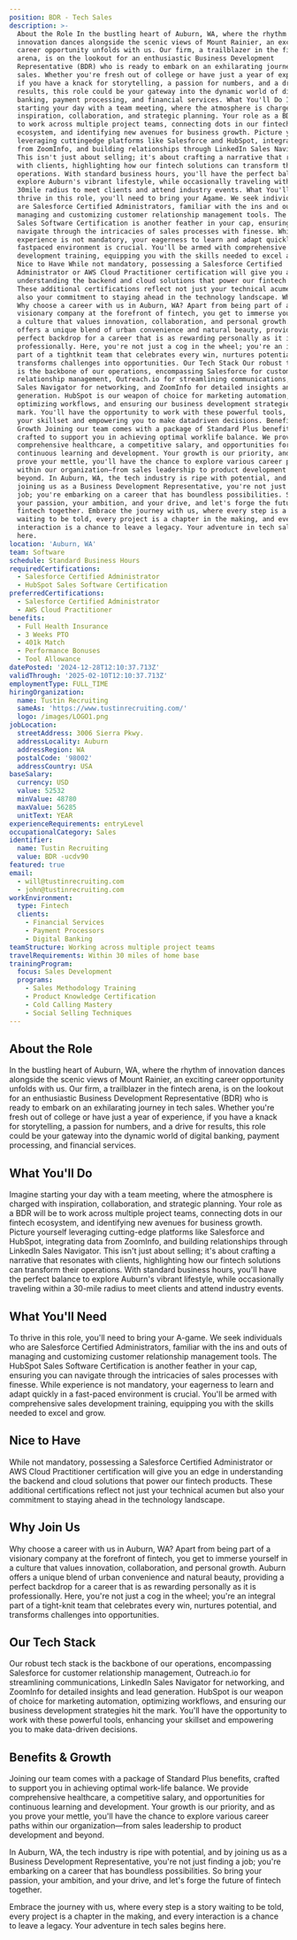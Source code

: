 ```yaml
---
position: BDR - Tech Sales
description: >-
  About the Role In the bustling heart of Auburn, WA, where the rhythm of
  innovation dances alongside the scenic views of Mount Rainier, an exciting
  career opportunity unfolds with us. Our firm, a trailblazer in the fintech
  arena, is on the lookout for an enthusiastic Business Development
  Representative (BDR) who is ready to embark on an exhilarating journey in tech
  sales. Whether you're fresh out of college or have just a year of experience,
  if you have a knack for storytelling, a passion for numbers, and a drive for
  results, this role could be your gateway into the dynamic world of digital
  banking, payment processing, and financial services. What You'll Do Imagine
  starting your day with a team meeting, where the atmosphere is charged with
  inspiration, collaboration, and strategic planning. Your role as a BDR will be
  to work across multiple project teams, connecting dots in our fintech
  ecosystem, and identifying new avenues for business growth. Picture yourself
  leveraging cuttingedge platforms like Salesforce and HubSpot, integrating data
  from ZoomInfo, and building relationships through LinkedIn Sales Navigator.
  This isn't just about selling; it's about crafting a narrative that resonates
  with clients, highlighting how our fintech solutions can transform their
  operations. With standard business hours, you'll have the perfect balance to
  explore Auburn's vibrant lifestyle, while occasionally traveling within a
  30mile radius to meet clients and attend industry events. What You'll Need To
  thrive in this role, you'll need to bring your Agame. We seek individuals who
  are Salesforce Certified Administrators, familiar with the ins and outs of
  managing and customizing customer relationship management tools. The HubSpot
  Sales Software Certification is another feather in your cap, ensuring you can
  navigate through the intricacies of sales processes with finesse. While
  experience is not mandatory, your eagerness to learn and adapt quickly in a
  fastpaced environment is crucial. You'll be armed with comprehensive sales
  development training, equipping you with the skills needed to excel and grow.
  Nice to Have While not mandatory, possessing a Salesforce Certified
  Administrator or AWS Cloud Practitioner certification will give you an edge in
  understanding the backend and cloud solutions that power our fintech products.
  These additional certifications reflect not just your technical acumen but
  also your commitment to staying ahead in the technology landscape. Why Join Us
  Why choose a career with us in Auburn, WA? Apart from being part of a
  visionary company at the forefront of fintech, you get to immerse yourself in
  a culture that values innovation, collaboration, and personal growth. Auburn
  offers a unique blend of urban convenience and natural beauty, providing a
  perfect backdrop for a career that is as rewarding personally as it is
  professionally. Here, you're not just a cog in the wheel; you're an integral
  part of a tightknit team that celebrates every win, nurtures potential, and
  transforms challenges into opportunities. Our Tech Stack Our robust tech stack
  is the backbone of our operations, encompassing Salesforce for customer
  relationship management, Outreach.io for streamlining communications, LinkedIn
  Sales Navigator for networking, and ZoomInfo for detailed insights and lead
  generation. HubSpot is our weapon of choice for marketing automation,
  optimizing workflows, and ensuring our business development strategies hit the
  mark. You'll have the opportunity to work with these powerful tools, enhancing
  your skillset and empowering you to make datadriven decisions. Benefits &
  Growth Joining our team comes with a package of Standard Plus benefits,
  crafted to support you in achieving optimal worklife balance. We provide
  comprehensive healthcare, a competitive salary, and opportunities for
  continuous learning and development. Your growth is our priority, and as you
  prove your mettle, you'll have the chance to explore various career paths
  within our organization—from sales leadership to product development and
  beyond. In Auburn, WA, the tech industry is ripe with potential, and by
  joining us as a Business Development Representative, you're not just finding a
  job; you're embarking on a career that has boundless possibilities. So bring
  your passion, your ambition, and your drive, and let's forge the future of
  fintech together. Embrace the journey with us, where every step is a story
  waiting to be told, every project is a chapter in the making, and every
  interaction is a chance to leave a legacy. Your adventure in tech sales begins
  here.
location: 'Auburn, WA'
team: Software
schedule: Standard Business Hours
requiredCertifications:
  - Salesforce Certified Administrator
  - HubSpot Sales Software Certification
preferredCertifications:
  - Salesforce Certified Administrator
  - AWS Cloud Practitioner
benefits:
  - Full Health Insurance
  - 3 Weeks PTO
  - 401k Match
  - Performance Bonuses
  - Tool Allowance
datePosted: '2024-12-28T12:10:37.713Z'
validThrough: '2025-02-10T12:10:37.713Z'
employmentType: FULL_TIME
hiringOrganization:
  name: Tustin Recruiting
  sameAs: 'https://www.tustinrecruiting.com/'
  logo: /images/LOGO1.png
jobLocation:
  streetAddress: 3006 Sierra Pkwy.
  addressLocality: Auburn
  addressRegion: WA
  postalCode: '98002'
  addressCountry: USA
baseSalary:
  currency: USD
  value: 52532
  minValue: 48780
  maxValue: 56285
  unitText: YEAR
experienceRequirements: entryLevel
occupationalCategory: Sales
identifier:
  name: Tustin Recruiting
  value: BDR -ucdv90
featured: true
email:
  - will@tustinrecruiting.com
  - john@tustinrecruiting.com
workEnvironment:
  type: Fintech
  clients:
    - Financial Services
    - Payment Processors
    - Digital Banking
teamStructure: Working across multiple project teams
travelRequirements: Within 30 miles of home base
trainingProgram:
  focus: Sales Development
  programs:
    - Sales Methodology Training
    - Product Knowledge Certification
    - Cold Calling Mastery
    - Social Selling Techniques
---
```




## About the Role

In the bustling heart of Auburn, WA, where the rhythm of innovation dances alongside the scenic views of Mount Rainier, an exciting career opportunity unfolds with us. Our firm, a trailblazer in the fintech arena, is on the lookout for an enthusiastic Business Development Representative (BDR) who is ready to embark on an exhilarating journey in tech sales. Whether you're fresh out of college or have just a year of experience, if you have a knack for storytelling, a passion for numbers, and a drive for results, this role could be your gateway into the dynamic world of digital banking, payment processing, and financial services.

## What You'll Do

Imagine starting your day with a team meeting, where the atmosphere is charged with inspiration, collaboration, and strategic planning. Your role as a BDR will be to work across multiple project teams, connecting dots in our fintech ecosystem, and identifying new avenues for business growth. Picture yourself leveraging cutting-edge platforms like Salesforce and HubSpot, integrating data from ZoomInfo, and building relationships through LinkedIn Sales Navigator. This isn't just about selling; it's about crafting a narrative that resonates with clients, highlighting how our fintech solutions can transform their operations. With standard business hours, you'll have the perfect balance to explore Auburn's vibrant lifestyle, while occasionally traveling within a 30-mile radius to meet clients and attend industry events.

## What You'll Need

To thrive in this role, you'll need to bring your A-game. We seek individuals who are Salesforce Certified Administrators, familiar with the ins and outs of managing and customizing customer relationship management tools. The HubSpot Sales Software Certification is another feather in your cap, ensuring you can navigate through the intricacies of sales processes with finesse. While experience is not mandatory, your eagerness to learn and adapt quickly in a fast-paced environment is crucial. You'll be armed with comprehensive sales development training, equipping you with the skills needed to excel and grow.

## Nice to Have

While not mandatory, possessing a Salesforce Certified Administrator or AWS Cloud Practitioner certification will give you an edge in understanding the backend and cloud solutions that power our fintech products. These additional certifications reflect not just your technical acumen but also your commitment to staying ahead in the technology landscape.

## Why Join Us

Why choose a career with us in Auburn, WA? Apart from being part of a visionary company at the forefront of fintech, you get to immerse yourself in a culture that values innovation, collaboration, and personal growth. Auburn offers a unique blend of urban convenience and natural beauty, providing a perfect backdrop for a career that is as rewarding personally as it is professionally. Here, you're not just a cog in the wheel; you're an integral part of a tight-knit team that celebrates every win, nurtures potential, and transforms challenges into opportunities.

## Our Tech Stack

Our robust tech stack is the backbone of our operations, encompassing Salesforce for customer relationship management, Outreach.io for streamlining communications, LinkedIn Sales Navigator for networking, and ZoomInfo for detailed insights and lead generation. HubSpot is our weapon of choice for marketing automation, optimizing workflows, and ensuring our business development strategies hit the mark. You'll have the opportunity to work with these powerful tools, enhancing your skillset and empowering you to make data-driven decisions.

## Benefits & Growth

Joining our team comes with a package of Standard Plus benefits, crafted to support you in achieving optimal work-life balance. We provide comprehensive healthcare, a competitive salary, and opportunities for continuous learning and development. Your growth is our priority, and as you prove your mettle, you'll have the chance to explore various career paths within our organization—from sales leadership to product development and beyond.

In Auburn, WA, the tech industry is ripe with potential, and by joining us as a Business Development Representative, you're not just finding a job; you're embarking on a career that has boundless possibilities. So bring your passion, your ambition, and your drive, and let's forge the future of fintech together.

Embrace the journey with us, where every step is a story waiting to be told, every project is a chapter in the making, and every interaction is a chance to leave a legacy. Your adventure in tech sales begins here.
